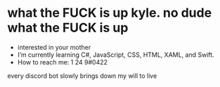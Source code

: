# what the FUCK is up kyle. no dude what the FUCK is up
- interested in your mother
- I’m currently learning C#, JavaScript, CSS, HTML, XAML, and Swift.
-  How to reach me: 1 24 9#0422

every discord bot slowly brings down my will to live
